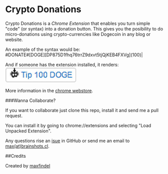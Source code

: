 Crypto Donations
================

Crypto Donations is a *Chrome Extension* that enables you turn simple "code" (or syntax) into a donation button. This gives you the posibility to do micro-donations using crypto-currencies like Dogecoin in any blog or website.

An example of the syntax would be:  
\#DONATE#[DOGE]\[DP875D1fhq76trrZ9dxvt5tjQjKEB4FXVg](100)|

And if someone has the extension installed, it renders:  
![btn-sample](./btn-sample.jpg)

More information in the [chrome webstore](https://chrome.google.com/webstore/detail/crypto-donations/afkhlmigbmhkbmbgpkponijjglknggne). 

###Wanna Collaborate?

If you want to collaborate just clone this repo, install it and send me a pull request.

You can install it by going to chrome://extensions and selecting "Load Unpacked Extension".

Any questions rise an [isue](https://github.com/maxfindel/crypto-donations/issues) in GitHub or send me an email to [max(at)brainshots.cl](mailto:max@brainshots.cl).

##Credits

Created by [maxfindel](https://github.com/maxfindel)
